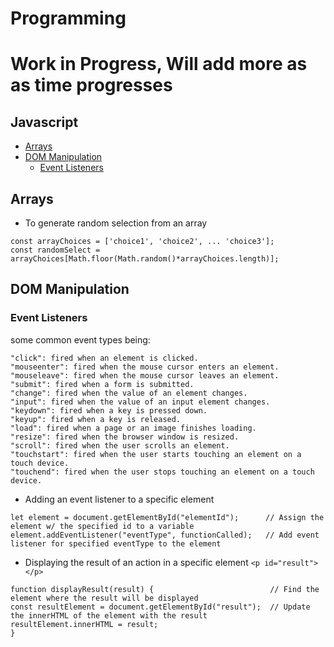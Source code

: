 # Programming

# Work in Progress, Will add more as as time progresses

## **Javascript**

* [Arrays](#Arrays)
* [DOM Manipulation](#DOM-Manipulation)
	* [Event Listeners](#Event-Listeners)


## Arrays
* To generate random selection from an array <br>
```
const arrayChoices = ['choice1', 'choice2', ... 'choice3'];
const randomSelect = arrayChoices[Math.floor(Math.random()*arrayChoices.length)];
```

## DOM Manipulation

### Event Listeners
some common event types being: 
```
"click": fired when an element is clicked.
"mouseenter": fired when the mouse cursor enters an element.
"mouseleave": fired when the mouse cursor leaves an element.
"submit": fired when a form is submitted.
"change": fired when the value of an element changes.
"input": fired when the value of an input element changes.
"keydown": fired when a key is pressed down.
"keyup": fired when a key is released.
"load": fired when a page or an image finishes loading.
"resize": fired when the browser window is resized.
"scroll": fired when the user scrolls an element.
"touchstart": fired when the user starts touching an element on a touch device.
"touchend": fired when the user stops touching an element on a touch device.
```

* Adding an event listener to a specific element
```
let element = document.getElementById("elementId");      // Assign the element w/ the specified id to a variable
element.addEventListener("eventType", functionCalled);   // Add event listener for specified eventType to the element
```


* Displaying the result of an action in a specific element `<p id="result"> </p>`
```
function displayResult(result) {                          // Find the element where the result will be displayed
const resultElement = document.getElementById("result");  // Update the innerHTML of the element with the result
resultElement.innerHTML = result;
}
```
